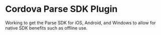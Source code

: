 # Cordova Parse SDK Plugin

Working to get the Parse SDK for iOS, Android, and Windows to allow for native SDK benefits such as offline use.